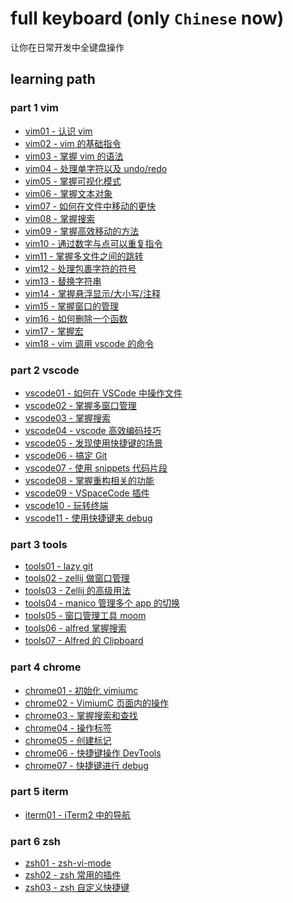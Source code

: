# full keyboard (only `Chinese` now) 
 让你在日常开发中全键盘操作 
## learning path 

 ### part 1 vim 
- [vim01 - 认识 vim](docs/01_vim01.md)
- [vim02 - vim 的基础指令](docs/01_vim02.md)
- [vim03 - 掌握 vim 的语法](docs/01_vim03.md)
- [vim04 - 处理单字符以及 undo/redo](docs/01_vim04.md)
- [vim05 - 掌握可视化模式](docs/01_vim05.md)
- [vim06 - 掌握文本对象](docs/01_vim06.md)
- [vim07 - 如何在文件中移动的更快](docs/01_vim07.md)
- [vim08 - 掌握搜索](docs/01_vim08.md)
- [vim09 - 掌握高效移动的方法](docs/01_vim09.md)
- [vim10 - 通过数字与点可以重复指令](docs/01_vim10.md)
- [vim11 - 掌握多文件之间的跳转](docs/01_vim11.md)
- [vim12 - 处理包裹字符的符号](docs/01_vim12.md)
- [vim13 - 替换字符串](docs/01_vim13.md)
- [vim14 - 掌握悬浮显示/大小写/注释](docs/01_vim14.md)
- [vim15 - 掌握窗口的管理](docs/01_vim15.md)
- [vim16 - 如何删除一个函数](docs/01_vim16.md)
- [vim17 - 掌握宏](docs/01_vim17.md)
- [vim18 - vim 调用 vscode 的命令](docs/01_vim18.md)

 ### part 2 vscode 
- [vscode01 - 如何在 VSCode 中操作文件](docs/02_vscode01.md)
- [vscode02 - 掌握多窗口管理](docs/02_vscode02.md)
- [vscode03 - 掌握搜索](docs/02_vscode03.md)
- [vscode04 - vscode 高效编码技巧](docs/02_vscode04.md)
- [vscode05 - 发现使用快捷键的场景](docs/02_vscode05.md)
- [vscode06 - 搞定 Git](docs/02_vscode06.md)
- [vscode07 - 使用 snippets 代码片段](docs/02_vscode07.md)
- [vscode08 - 掌握重构相关的功能](docs/02_vscode08.md)
- [vscode09 - VSpaceCode 插件](docs/02_vscode09.md)
- [vscode10 - 玩转终端](docs/02_vscode10.md)
- [vscode11 - 使用快捷键来 debug](docs/02_vscode11.md)

 ### part 3 tools 
- [tools01 - lazy git](docs/03_tools01.md)
- [tools02 - zellij 做窗口管理](docs/03_tools02.md)
- [tools03 - Zellij 的高级用法](docs/03_tools03.md)
- [tools04 - manico 管理多个 app 的切换](docs/03_tools04.md)
- [tools05 - 窗口管理工具 moom](docs/03_tools05.md)
- [tools06 - alfred 掌握搜索](docs/03_tools06.md)
- [tools07 - Alfred 的 Clipboard](docs/03_tools07.md)

 ### part 4 chrome 
- [chrome01 - 初始化 vimiumc](docs/04_chrome01.md)
- [chrome02 - VimiumC 页面内的操作](docs/04_chrome02.md)
- [chrome03 - 掌握搜索和查找](docs/04_chrome03.md)
- [chrome04 - 操作标签](docs/04_chrome04.md)
- [chrome05 - 创建标记](docs/04_chrome05.md)
- [chrome06 - 快捷键操作 DevTools](docs/04_chrome06.md)
- [chrome07 - 快捷键进行 debug](docs/04_chrome07.md)

 ### part 5 iterm 
- [iterm01 - iTerm2 中的导航](docs/05_iterm01.md)

 ### part 6 zsh 
- [zsh01 - zsh-vi-mode](docs/06_zsh01.md)
- [zsh02 - zsh 常用的插件](docs/06_zsh02.md)
- [zsh03 - zsh 自定义快捷键](docs/06_zsh03.md)
